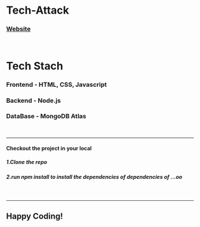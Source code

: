 # Tech-Attack
### [Website](https://tapri.herokuapp.com/)
<br>

# Tech Stach<br>
 ### Frontend - HTML, CSS, Javascript<br>
 ### Backend - Node.js<br>
 ### DataBase - MongoDB Atlas
 <br><hr>
 #### Checkout the project in your local
 ##### 1.Clone the repo
 ##### 2.run npm install to install the dependencies of dependencies of ...oo
 <br><hr>
 ## Happy Coding!
 
